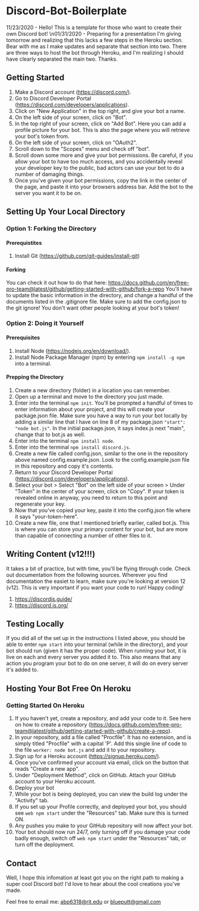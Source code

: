 # Discord-Bot-Boilerplate

11/23/2020 - Hello! This is a template for those who want to create their own Discord bot!
\n01/31/2020 - Preparing for a presentation I'm giving tomorrow and realizing that this lacks a few steps in the Heroku section. Bear with me as I make updates and separate that section into two. There are three ways to host the bot through Heroku, and I'm realizing I should have clearly separated the main two. Thanks.

## Getting Started

1. Make a Discord account (https://discord.com/).
2. Go to Discord Developer Portal (https://discord.com/developers/applications).
3. Click on "New Application" in the top right, and give your bot a name.
4. On the left side of your screen, click on "Bot".
5. In the top right of your screen, click on "Add Bot". Here you can add a profile picture for your bot. This is also the page where you will retrieve your bot's token from.
6. On the left side of your screen, click on "OAuth2".
7. Scroll down to the "Scopes" menu and check off "bot". 
8. Scroll down some more and give your bot permissions. Be careful, if you allow your bot to have too much access, and you accidentally reveal your developer key to the public, bad actors can use your bot to do a number of damaging things.
9. Once you've given your bot permissions, copy the link in the center of the page, and paste it into your browsers address bar. Add the bot to the server you want it to be on.

## Setting Up Your Local Directory

### Option 1: Forking the Directory

#### Prerequistites

1. Install Git (https://github.com/git-guides/install-git)

#### Forking

You can check it out how to do that here: https://docs.github.com/en/free-pro-team@latest/github/getting-started-with-github/fork-a-repo
You'll have to update the basic information in the directory, and change a handful of the documents listed in the .gitignore file. Make sure to add the config.json to the git ignore! You don't want other people looking at your bot's token!

### Option 2: Doing it Yourself

#### Prerequisites

1. Install Node (https://nodejs.org/en/download/).
2. Install Node Package Manager (npm) by entering ```npm install -g npm``` into a terminal.

#### Prepping the Directory

1. Create a new directory (folder) in a location you can remember.
2. Open up a terminal and move to the directory you just made.
3. Enter into the terminal ```npm init```. You'll be prompted a handful of times to enter information about your project, and this will create your package.json file. Make sure you have a way to run your bot locally by adding a similar line that I have on line 8 of my package.json ```"start": "node bot.js"```. In the initial package.json, it says index.js next "main", change that to bot.js as well.
4. Enter into the terminal ```npm install node```.
5. Enter into the terminal ```npm install discord.js```.
6. Create a new file called config.json, similar to the one in the repository above named config.example.json. Look to the config.example.json file in this repository and copy it's contents.
7. Return to your Discord Developer Portal (https://discord.com/developers/applications).
8. Select your bot > Select "Bot" on the left side of your screen > Under "Token" in the center of your screen, click on "Copy". If your token is revealed online in anyway, you need to return to this point and regenerate your key.
9. Now that you've copied your key, paste it into the config.json file where it says "your-token-here".
10. Create a new file, one that I mentioned briefly earlier, called bot.js. This is where you can store your primary content for your bot, but are more than capable of connecting a number of other files to it.

## Writing Content (v12!!!)

It takes a bit of practice, but with time, you'll be flying through code. Check out documentation from the following sources. Wherever you find documentation the easiet to learn, make sure you're looking at version 12 (v12). This is very important if you want your code to run! Happy coding!

1. https://discordjs.guide/
2. https://discord.js.org/

## Testing Locally

If you did all of the set up in the instructions I listed above, you should be able to enter ```npm start``` into your terminal (while in the directory), and your bot should run (given it has the proper code). When running your bot, it is live on each and every server you added it to. This also means that any action you program your bot to do on one server, it will do on every server it's added to.

## Hosting Your Bot Free On Heroku

### Getting Started On Heroku

1. If you haven't yet, create a repository, and add your code to it. See here on how to create a repository (https://docs.github.com/en/free-pro-team@latest/github/getting-started-with-github/create-a-repo).
2. In your repository, add a file called "Procfile". It has no extension, and is simply titled "Procfile" with a capital 'P'. Add this single line of code to the file ```worker: node bot.js``` and add it to your repository.
3. Sign up for a Heroku account (https://signup.heroku.com/).
4. Once you've confirmed your account via email, click on the button that reads "Create a new app".
5. Under "Deployment Method", click on GitHub. Attach your GitHub account to your Heroku account. 
6. Deploy your bot
7. While your bot is being deployed, you can view the build log under the "Activity" tab.
8. If you set up your Profile correctly, and deployed your bot, you should see ```web npm start``` under the "Resources" tab. Make sure this is turned ON.
9. Any pushes you make to your GitHub repository will now affect your bot.
10. Your bot should now run 24/7, only turning off if you damage your code badly enough, switch off ```web npm start``` under the "Resources" tab, or turn off the deployment.

## Contact

Well, I hope this infomation at least got you on the right path to making a super cool Discord bot! I'd love to hear about the cool creations you've made.

Feel free to email me: abp6318@rit.edu or blueputt@gmail.com
